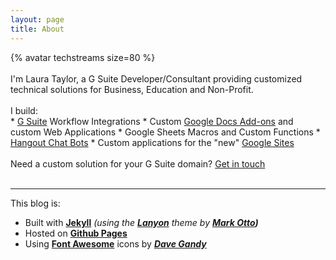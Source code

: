 ```yaml
---
layout: page
title: About
---
```


<p class="message">
{% avatar techstreams size=80 %}
<span class="social">
	<a href="https://medium.com/@techstreams" target="_blank"><i class="fa fa-medium fa-2x"></i></a>
	<a href="https://twitter.com/techstreams" target="_blank"><i class="fa fa-twitter-square fa-2x"></i></a>
	<a href="https://github.com/techstreams" target="_blank"><i class="fa fa-github-square fa-2x"></i></a>
</span>
<br><br>
I'm Laura Taylor, a G Suite Developer/Consultant providing customized technical solutions for Business, Education and Non-Profit.<br><br>
I build: <br>
* <a href="https://gsuite.google.com/" target="_blank">G Suite</a> Workflow Integrations
* Custom <a href="https://www.youtube.com/watch?v=lZqX6ocwHWU" target="_blank">Google Docs Add-ons</a> and custom Web Applications
* Google Sheets Macros and Custom Functions
* <a href="https://gsuite.google.com/products/chat/" target="_blank">Hangout Chat Bots</a>
* Custom applications for the "new" <a href="https://gsuite.google.com/products/sites/" target="_blank">Google Sites</a>
<br><br>
Need a custom solution for your G Suite domain?  <a href="https://sites.google.com/tech-streams.com/website/contact" target="_blank">Get in touch</a>
<br><br>
</p>

---

This blog is:

* Built with **[Jekyll](https://jekyllrb.com/)** *(using the __[Lanyon](http://lanyon.getpoole.com/)__ theme by __[Mark Otto](https://twitter.com/mdo))__*
* Hosted on **[Github Pages](https://pages.github.com/)**
* Using **[Font Awesome](https://fortawesome.github.io/Font-Awesome/)** icons by ***[Dave Gandy](https://twitter.com/davegandy)***
